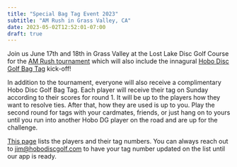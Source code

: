```yaml
---
title: "Special Bag Tag Event 2023"
subtitle: "AM Rush in Grass Valley, CA"
date: 2023-05-02T12:52:01-07:00
draft: true
---
```

Join us June 17th and 18th in Grass Valley at the Lost Lake Disc Golf Course for the [AM Rush tournament](https://www.discgolfscene.com/tournaments/The_Am_Rush_2023) which will also include the innagural [Hobo Disc Golf Bag Tag](https://www.hobodiscgolf.com/bag-tags) kick-off!

In addition to the tournament, everyone will also receive a complimentary Hobo Disc Golf Bag Tag. Each player will receive their tag on Sunday according to their scores for round 1. It will be up to the players how they want to resolve ties. After that, how they are used is up to you. Play the second round for tags with your cardmates, friends, or just hang on to yours until you run into another Hobo DG player on the road and are up for the challenge.

[This page](https://www.hobodiscgolf.com/bag-tags) lists the players and their tag numbers. You can always reach out to jim@hobodiscgolf.com to have your tag number updated on the list until our app is ready.
